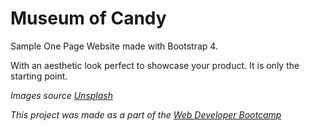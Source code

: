 # Museum of Candy

Sample One Page Website made with Bootstrap 4.

With an aesthetic look perfect to showcase your product. It is only the starting point.

_Images source [Unsplash](https://unsplash.com/)_

_This project was made as a part of the [Web Developer Bootcamp](https://www.udemy.com/course/the-web-developer-bootcamp/)_
